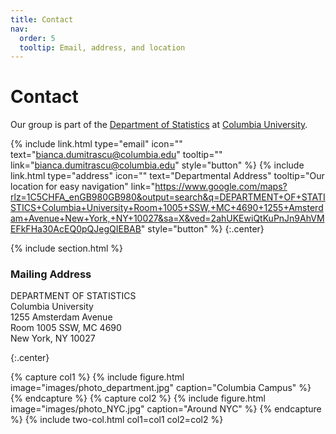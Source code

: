 ```yaml
---
title: Contact
nav:
  order: 5
  tooltip: Email, address, and location
---
```


# <i class="fas fa-envelope"></i>Contact

Our group is part of the [Department of Statistics]([https://www.cst.cam.ac.uk/](https://stat.columbia.edu/)) at [Columbia University](https://www.columbia.edu/).


{%
  include link.html
  type="email"
  icon=""
  text="bianca.dumitrascu@columbia.edu"
  tooltip=""
  link="bianca.dumitrascu@columbia.edu"
  style="button"
%}
{%
  include link.html
  type="address"
  icon=""
  text="Departmental Address"
  tooltip="Our location for easy navigation"
  link="https://www.google.com/maps?rlz=1C5CHFA_enGB980GB980&output=search&q=DEPARTMENT+OF+STATISTICS+Columbia+University+Room+1005+SSW,+MC+4690+1255+Amsterdam+Avenue+New+York,+NY+10027&sa=X&ved=2ahUKEwiQtKuPnJn9AhVMEFkFHa30AcEQ0pQJegQIEBAB"
  style="button"
%}
{:.center}

{% include section.html %}

### <i class="fas fa-mail-bulk"></i>Mailing Address

DEPARTMENT OF STATISTICS <br>
Columbia University<br>
1255 Amsterdam Avenue<br>
Room 1005 SSW, MC 4690<br>
New York, NY 10027


{:.center}

{% capture col1 %}
{%
  include figure.html
  image="images/photo_department.jpg"
  caption="Columbia Campus"
%}
{% endcapture %}
{% capture col2 %}
{%
  include figure.html
  image="images/photo_NYC.jpg"
  caption="Around NYC"
%}
{% endcapture %}
{% include two-col.html col1=col1 col2=col2 %}
